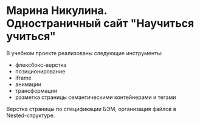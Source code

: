 Марина Никулина. Одностраничный сайт "Научиться учиться"
==============================================

В учебном проекте реализованы следующие инструменты:
* флексбокс-верстка
* позиционирование
* iframe
* анимации
* трансформации
* разметка страницы семантическими контейнерами и тегами

Верстка страницы по спецификации БЭМ, организация файлов в Nested-структуре.
